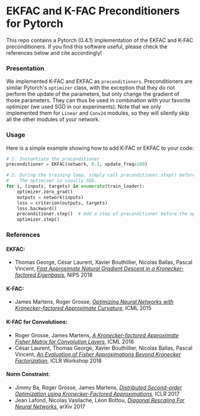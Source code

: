 # EKFAC and K-FAC Preconditioners for Pytorch
This repo contains a Pytorch (0.4.1) implementation of the EKFAC and K-FAC preconditioners. If you find this software useful, please check the references below and cite accordingly!

### Presentation

We implemented K-FAC and EKFAC as `preconditioners`. Preconditioners are similar Pytorch's `optimizer` class, with the exception that they do not perform the update of the parameters, but only change the gradient of those parameters. They can thus be used in combination with your favorite optimizer (we used SGD in our experiments). Note that we only implemented them for `Linear` and `Conv2d` modules, so they will silently skip all the other modules of your network.

### Usage

Here is a simple example showing how to add K-FAC or EKFAC to your code:

```python
# 1. Instantiate the preconditioner
preconditioner = EKFAC(network, 0.1, update_freq=100)

# 2. During the training loop, simply call preconditioner.step() before optimizer.step().
#    The optimiser is usually SGD.
for i, (inputs, targets) in enumerate(train_loader):
    optimizer.zero_grad()
    outputs = network(inputs)
    loss = criterion(outputs, targets)
    loss.backward()
    preconditioner.step()  # Add a step of preconditioner before the optimizer step.
    optimizer.step()
```

### References

#### EKFAC:
 - Thomas George, César Laurent, Xavier Bouthillier, Nicolas Ballas, Pascal Vincent, _[Fast Approximate Natural Gradient Descent in a Kronecker-factored Eigenbasis](https://arxiv.org/abs/1806.03884)_, NIPS 2018

#### K-FAC:
- James Martens, Roger Grosse, _[Optimizing Neural Networks with Kronecker-factored Approximate Curvature](https://arxiv.org/abs/1503.05671)_, ICML 2015
#### K-FAC for Convolutions:
- Roger Grosse, James Martens, _[A Kronecker-factored Approximate Fisher Matrix for Convolution Layers](https://arxiv.org/abs/1602.01407)_, ICML 2016
- César Laurent, Thomas George, Xavier Bouthillier, Nicolas Ballas, Pascal Vincent, _[An Evaluation of Fisher Approximations Beyond Kronecker Factorization](https://openreview.net/pdf?id=ryVC6tkwG)_, ICLR Workshop 2018
#### Norm Constraint:
- Jimmy Ba, Roger Grosse, James Martens, _[Distributed Second-order Optimization using Kronecker-Factored Approximations](https://jimmylba.github.io/papers/nsync.pdf)_, ICLR 2017
- Jean Lafond, Nicolas Vasilache, Léon Bottou, _[Diagonal Rescaling For Neural Networks](https://arxiv.org/abs/1705.09319)_, arXiv 2017
